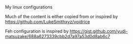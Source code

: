 My linux configurations

Much of the content is either copied from or inspired by https://github.com/LukeSmithxyz/voidrice

Feh configuration is inspired by https://gist.github.com/yudi-matsuzake/688a6273339cbb2d7a97a53d0d8ab6c7
